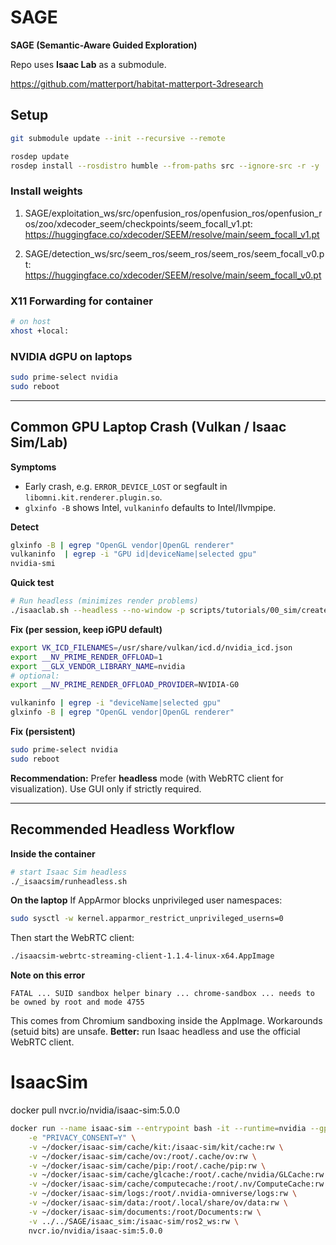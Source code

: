 # SAGE
**SAGE (Semantic-Aware Guided Exploration)**

Repo uses **Isaac Lab** as a submodule.

https://github.com/matterport/habitat-matterport-3dresearch

## Setup
```bash
git submodule update --init --recursive --remote

rosdep update
rosdep install --rosdistro humble --from-paths src --ignore-src -r -y
```

### Install weights

1. SAGE/exploitation_ws/src/openfusion_ros/openfusion_ros/openfusion_ros/zoo/xdecoder_seem/checkpoints/seem_focall_v1.pt:
https://huggingface.co/xdecoder/SEEM/resolve/main/seem_focall_v1.pt

2. SAGE/detection_ws/src/seem_ros/seem_ros/seem_ros/seem_focall_v0.pt:
https://huggingface.co/xdecoder/SEEM/resolve/main/seem_focall_v0.pt

### X11 Forwarding for container
```bash
# on host
xhost +local:
```

### NVIDIA dGPU on laptops
```bash
sudo prime-select nvidia
sudo reboot
```

---

## Common GPU Laptop Crash (Vulkan / Isaac Sim/Lab)
**Symptoms**
- Early crash, e.g. `ERROR_DEVICE_LOST` or segfault in `libomni.kit.renderer.plugin.so`.
- `glxinfo -B` shows Intel, `vulkaninfo` defaults to Intel/llvmpipe.

**Detect**
```bash
glxinfo -B | egrep "OpenGL vendor|OpenGL renderer"
vulkaninfo  | egrep -i "GPU id|deviceName|selected gpu"
nvidia-smi
```

**Quick test**
```bash
# Run headless (minimizes render problems)
./isaaclab.sh --headless --no-window -p scripts/tutorials/00_sim/create_empty.py
```

**Fix (per session, keep iGPU default)**
```bash
export VK_ICD_FILENAMES=/usr/share/vulkan/icd.d/nvidia_icd.json
export __NV_PRIME_RENDER_OFFLOAD=1
export __GLX_VENDOR_LIBRARY_NAME=nvidia
# optional:
export __NV_PRIME_RENDER_OFFLOAD_PROVIDER=NVIDIA-G0

vulkaninfo | egrep -i "deviceName|selected gpu"
glxinfo -B | egrep "OpenGL vendor|OpenGL renderer"
```

**Fix (persistent)**
```bash
sudo prime-select nvidia
sudo reboot
```

**Recommendation:** Prefer **headless** mode (with WebRTC client for visualization). Use GUI only if strictly required.

---

## Recommended Headless Workflow
**Inside the container**
```bash
# start Isaac Sim headless
./_isaacsim/runheadless.sh
```

**On the laptop**
If AppArmor blocks unprivileged user namespaces:
```bash
sudo sysctl -w kernel.apparmor_restrict_unprivileged_userns=0
```
Then start the WebRTC client:
```bash
./isaacsim-webrtc-streaming-client-1.1.4-linux-x64.AppImage
```

**Note on this error**
```text
FATAL ... SUID sandbox helper binary ... chrome-sandbox ... needs to be owned by root and mode 4755
```
This comes from Chromium sandboxing inside the AppImage. Workarounds (setuid bits) are unsafe. **Better:** run Isaac headless and use the official WebRTC client.


# IsaacSim

docker pull nvcr.io/nvidia/isaac-sim:5.0.0

```bash
docker run --name isaac-sim --entrypoint bash -it --runtime=nvidia --gpus all -e "ACCEPT_EULA=Y" --rm --network=host \
    -e "PRIVACY_CONSENT=Y" \
    -v ~/docker/isaac-sim/cache/kit:/isaac-sim/kit/cache:rw \
    -v ~/docker/isaac-sim/cache/ov:/root/.cache/ov:rw \
    -v ~/docker/isaac-sim/cache/pip:/root/.cache/pip:rw \
    -v ~/docker/isaac-sim/cache/glcache:/root/.cache/nvidia/GLCache:rw \
    -v ~/docker/isaac-sim/cache/computecache:/root/.nv/ComputeCache:rw \
    -v ~/docker/isaac-sim/logs:/root/.nvidia-omniverse/logs:rw \
    -v ~/docker/isaac-sim/data:/root/.local/share/ov/data:rw \
    -v ~/docker/isaac-sim/documents:/root/Documents:rw \
    -v ../../SAGE/isaac_sim:/isaac-sim/ros2_ws:rw \
    nvcr.io/nvidia/isaac-sim:5.0.0
```